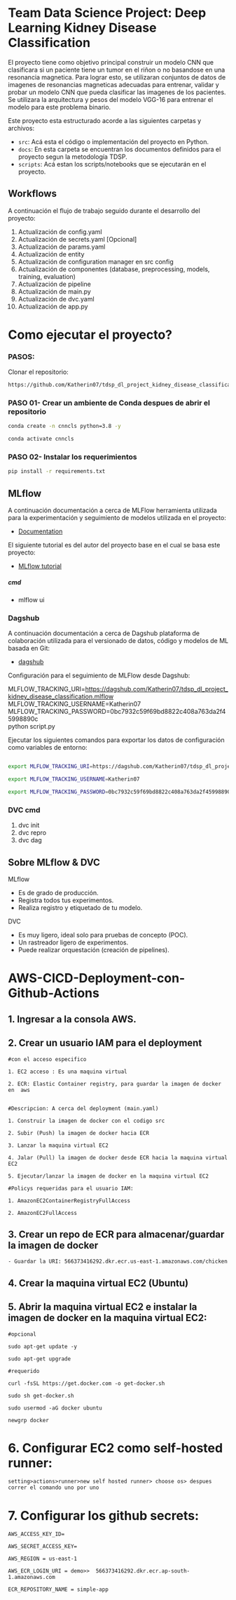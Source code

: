 # Team Data Science Project: Deep Learning Kidney Disease Classification

El proyecto tiene como objetivo principal construir un modelo CNN que clasificara si un paciente tiene un tumor en el riñon o no basandose en una resonancia magnetica. Para lograr esto, se utilizaran conjuntos de datos de imagenes de resonancias magneticas adecuadas para entrenar, validar y probar un modelo CNN que pueda clasificar las imagenes de los pacientes. Se utilizara la arquitectura y pesos del modelo VGG-16 para entrenar el modelo para este problema binario.

Este proyecto esta estructurado acorde a las siguientes carpetas y archivos:

* `src`: Acá esta el código o implementación del proyecto en Python.
* `docs`: En esta carpeta se encuentran los documentos definidos para el proyecto segun la metodología TDSP.
* `scripts`: Acá estan  los scripts/notebooks que se ejecutarán en el proyecto.

## Workflows

A continuación el flujo de trabajo seguido durante el desarrollo del proyecto:

1. Actualización de config.yaml
2. Actualización de secrets.yaml [Opcional]
3. Actualización de params.yaml
4. Actualización de entity
5. Actualización de configuration manager en src config
6. Actualización de componentes (database, preprocessing, models, training, evaluation)
7. Actualización de pipeline 
8. Actualización de main.py
9. Actualización de dvc.yaml
10. Actualización de app.py


# Como ejecutar el proyecto?

### PASOS:

Clonar el repositorio:

```bash
https://github.com/Katherin07/tdsp_dl_project_kidney_disease_classification
```
### PASO 01- Crear un ambiente de Conda despues de abrir el repositorio

```bash
conda create -n cnncls python=3.8 -y
```

```bash
conda activate cnncls
```


### PASO 02- Instalar los requerimientos
```bash
pip install -r requirements.txt
```

## MLflow

A continuación documentación a cerca de MLFlow herramienta utilizada para la experimentación y seguimiento de modelos utilizada en el proyecto:


- [Documentation](https://mlflow.org/docs/latest/index.html)

El siguiente tutorial es del autor del proyecto base en el cual se basa este proyecto:

- [MLflow tutorial](https://youtu.be/qdcHHrsXA48?si=bD5vDS60akNphkem)

##### cmd
- mlflow ui

### Dagshub

A continuación documentación a cerca de Dagshub plataforma de colaboración utilizada para el versionado de datos, código y modelos de ML basada en Git:

- [dagshub](https://dagshub.com/)

Configuración para el seguimiento de MLFlow desde Dagshub:

MLFLOW_TRACKING_URI=https://dagshub.com/Katherin07/tdsp_dl_project_kidney_disease_classification.mlflow \
MLFLOW_TRACKING_USERNAME=Katherin07 \
MLFLOW_TRACKING_PASSWORD=0bc7932c59f69bd8822c408a763da2f45998890c \
python script.py

Ejecutar los siguientes comandos para exportar los datos de configuración como variables de entorno:

```bash

export MLFLOW_TRACKING_URI=https://dagshub.com/Katherin07/tdsp_dl_project_kidney_disease_classification.mlflow

export MLFLOW_TRACKING_USERNAME=Katherin07 

export MLFLOW_TRACKING_PASSWORD=0bc7932c59f69bd8822c408a763da2f45998890c

```

### DVC cmd

1. dvc init
2. dvc repro
3. dvc dag


## Sobre MLflow & DVC

MLflow

 - Es de grado de producción.
 - Registra todos tus experimentos.
 - Realiza registro y etiquetado de tu modelo.


DVC 

 - Es muy ligero, ideal solo para pruebas de concepto (POC).
 - Un rastreador ligero de experimentos.
 - Puede realizar orquestación (creación de pipelines).


 # AWS-CICD-Deployment-con-Github-Actions

## 1. Ingresar a la consola AWS.

## 2. Crear un usuario IAM para el deployment

	#con el acceso especifico

	1. EC2 acceso : Es una maquina virtual

	2. ECR: Elastic Container registry, para guardar la imagen de docker en  aws


	#Descripcion: A cerca del deployment (main.yaml)

	1. Construir la imagen de docker con el codigo src

	2. Subir (Push) la imagen de docker hacia ECR

	3. Lanzar la maquina virtual EC2 

	4. Jalar (Pull) la imagen de docker desde ECR hacia la maquina virtual EC2

	5. Ejecutar/lanzar la imagen de docker en la maquina virtual EC2

	#Policys requeridas para el usuario IAM:

	1. AmazonEC2ContainerRegistryFullAccess

	2. AmazonEC2FullAccess

	
## 3. Crear un repo de ECR para almacenar/guardar la imagen de docker
    - Guardar la URI: 566373416292.dkr.ecr.us-east-1.amazonaws.com/chicken

	
## 4. Crear la maquina virtual EC2 (Ubuntu) 

## 5. Abrir la maquina virtual EC2 e instalar la imagen de docker en la maquina virtual EC2:
	
	
	#opcional

	sudo apt-get update -y

	sudo apt-get upgrade
	
	#requerido

	curl -fsSL https://get.docker.com -o get-docker.sh

	sudo sh get-docker.sh

	sudo usermod -aG docker ubuntu

	newgrp docker
	
# 6. Configurar EC2 como self-hosted runner:
    setting>actions>runner>new self hosted runner> choose os> despues correr el comando uno por uno


# 7. Configurar los github secrets:

    AWS_ACCESS_KEY_ID=

    AWS_SECRET_ACCESS_KEY=

    AWS_REGION = us-east-1

    AWS_ECR_LOGIN_URI = demo>>  566373416292.dkr.ecr.ap-south-1.amazonaws.com

    ECR_REPOSITORY_NAME = simple-app
